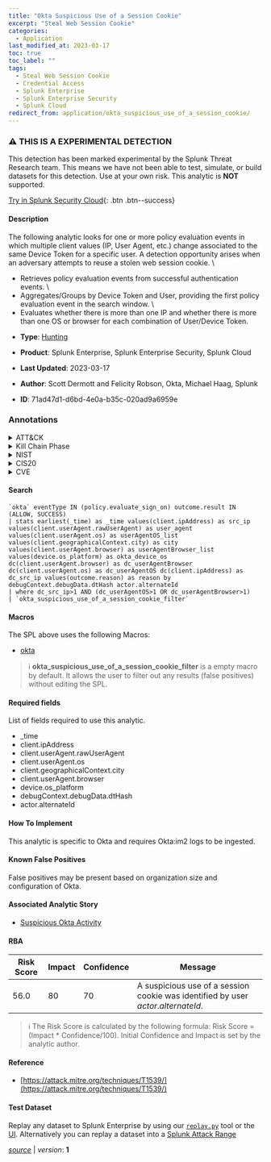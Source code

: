 ```yaml
---
title: "Okta Suspicious Use of a Session Cookie"
excerpt: "Steal Web Session Cookie"
categories:
  - Application
last_modified_at: 2023-03-17
toc: true
toc_label: ""
tags:
  - Steal Web Session Cookie
  - Credential Access
  - Splunk Enterprise
  - Splunk Enterprise Security
  - Splunk Cloud
redirect_from: application/okta_suspicious_use_of_a_session_cookie/
---
```


### :warning: THIS IS A EXPERIMENTAL DETECTION
This detection has been marked experimental by the Splunk Threat Research team. This means we have not been able to test, simulate, or build datasets for this detection. Use at your own risk. This analytic is **NOT** supported.


[Try in Splunk Security Cloud](https://www.splunk.com/en_us/cyber-security.html){: .btn .btn--success}

#### Description

The following analytic looks for one or more policy evaluation events in which multiple client values (IP, User Agent, etc.) change associated to the same Device Token for a specific user. A detection opportunity arises when an adversary attempts to reuse a stolen web session cookie. \
* Retrieves policy evaluation events from successful authentication events. \
* Aggregates/Groups by Device Token and User, providing the first policy evaluation event in the search window. \
* Evaluates whether there is more than one IP and whether there is more than one OS or browser for each combination of User/Device Token.

- **Type**: [Hunting](https://github.com/splunk/security_content/wiki/Detection-Analytic-Types)
- **Product**: Splunk Enterprise, Splunk Enterprise Security, Splunk Cloud

- **Last Updated**: 2023-03-17
- **Author**: Scott Dermott and Felicity Robson, Okta, Michael Haag, Splunk
- **ID**: 71ad47d1-d6bd-4e0a-b35c-020ad9a6959e

### Annotations
<details>
  <summary>ATT&CK</summary>

<div markdown="1">

#### [ATT&CK](https://attack.mitre.org/)

| ID          | Technique   | Tactic         |
| ----------- | ----------- |--------------- |
| [T1539](https://attack.mitre.org/techniques/T1539/) | Steal Web Session Cookie | Credential Access |

</div>
</details>


<details>
  <summary>Kill Chain Phase</summary>

<div markdown="1">

* Exploitation


</div>
</details>


<details>
  <summary>NIST</summary>

<div markdown="1">

* DE.AE



</div>
</details>

<details>
  <summary>CIS20</summary>

<div markdown="1">

* CIS 10



</div>
</details>

<details>
  <summary>CVE</summary>

<div markdown="1">


</div>
</details>


#### Search

```
`okta` eventType IN (policy.evaluate_sign_on) outcome.result IN (ALLOW, SUCCESS) 
| stats earliest(_time) as _time values(client.ipAddress) as src_ip values(client.userAgent.rawUserAgent) as user_agent values(client.userAgent.os) as userAgentOS_list values(client.geographicalContext.city) as city values(client.userAgent.browser) as userAgentBrowser_list values(device.os_platform) as okta_device_os dc(client.userAgent.browser) as dc_userAgentBrowser dc(client.userAgent.os) as dc_userAgentOS dc(client.ipAddress) as dc_src_ip values(outcome.reason) as reason by debugContext.debugData.dtHash actor.alternateId 
| where dc_src_ip>1 AND (dc_userAgentOS>1 OR dc_userAgentBrowser>1) 
| `okta_suspicious_use_of_a_session_cookie_filter`
```

#### Macros
The SPL above uses the following Macros:
* [okta](https://github.com/splunk/security_content/blob/develop/macros/okta.yml)

> :information_source:
> **okta_suspicious_use_of_a_session_cookie_filter** is a empty macro by default. It allows the user to filter out any results (false positives) without editing the SPL.



#### Required fields
List of fields required to use this analytic.
* _time
* client.ipAddress
* client.userAgent.rawUserAgent
* client.userAgent.os
* client.geographicalContext.city
* client.userAgent.browser
* device.os_platform
* debugContext.debugData.dtHash
* actor.alternateId



#### How To Implement
This analytic is specific to Okta and requires Okta:im2 logs to be ingested.
#### Known False Positives
False positives may be present based on organization size and configuration of Okta.

#### Associated Analytic Story
* [Suspicious Okta Activity](/stories/suspicious_okta_activity)




#### RBA

| Risk Score  | Impact      | Confidence   | Message      |
| ----------- | ----------- |--------------|--------------|
| 56.0 | 80 | 70 | A suspicious use of a session cookie was identified by user $actor.alternateId$. |


> :information_source:
> The Risk Score is calculated by the following formula: Risk Score = (Impact * Confidence/100). Initial Confidence and Impact is set by the analytic author.


#### Reference

* [https://attack.mitre.org/techniques/T1539/](https://attack.mitre.org/techniques/T1539/)



#### Test Dataset
Replay any dataset to Splunk Enterprise by using our [`replay.py`](https://github.com/splunk/attack_data#using-replaypy) tool or the [UI](https://github.com/splunk/attack_data#using-ui).
Alternatively you can replay a dataset into a [Splunk Attack Range](https://github.com/splunk/attack_range#replay-dumps-into-attack-range-splunk-server)




[*source*](https://github.com/splunk/security_content/tree/develop/detections/experimental/application/okta_suspicious_use_of_a_session_cookie.yml) \| *version*: **1**